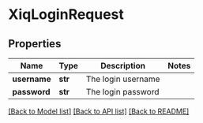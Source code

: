 # XiqLoginRequest

## Properties
Name | Type | Description | Notes
------------ | ------------- | ------------- | -------------
**username** | **str** | The login username | 
**password** | **str** | The login password | 

[[Back to Model list]](../README.md#documentation-for-models) [[Back to API list]](../README.md#documentation-for-api-endpoints) [[Back to README]](../README.md)


